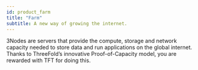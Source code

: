 ```yaml
---
id: product_farm
title: "Farm"
subtitle: A new way of growing the internet.
---
```


3Nodes are servers that provide the compute, storage and network capacity needed to store data and run applications on the global internet. Thanks to  ThreeFold’s  innovative Proof-of-Capacity model, you are rewarded with TFT for doing this.
